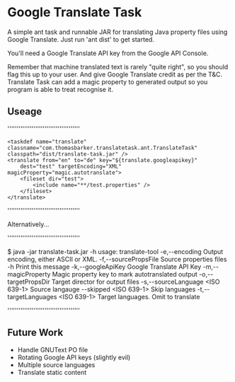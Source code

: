 Google Translate Task
======================

A simple ant task and runnable JAR for translating Java property files using Google Translate.  Just run 'ant dist' to get started.

You'll need a Google Translate API key from the Google API Console.

Remember that machine translated text is rarely "quite right", so you should flag this up to your user.  And give Google Translate credit as per the T&C.  Translate Task can add a magic property to generated output so you program is able to treat recognise it.


Useage
------

'''''''''''''''''''''''''''''''''''''''

    <taskdef name="translate" classname="com.thomasbarker.translatetask.ant.TranslateTask" classpath="dist/translate-task.jar" />
    <translate from="en" to="de" key="${translate.googleapikey}"
        dest="test" targetEncoding="XML" magicProperty="magic.autotranslate">
        <fileset dir="test">
            <include name="**/test.properties" />
        </fileset>
    </translate>

'''''''''''''''''''''''''''''''''''''''

Alternatively...

'''''''''''''''''''''''''''''''''''''''

$ java -jar translate-task.jar -h
usage: translate-tool
 -e,--encoding <arg>                Output encoding, either ASCII or XML.
 -f,--sourcePropsFile <arg>         Source properties files
 -h                                 Print this message
 -k,--googleApiKey <arg>            Google Translate API Key
 -m,--magicProperty <arg>           Magic property key to mark
                                    autotranslated output
 -o,--targetPropsDir <arg>          Target director for output files
 -s,--sourceLanguage <ISO 639-1>    Source langauge
    --skipped <ISO 639-1>           Skip languages
 -t,--targetLanguages <ISO 639-1>   Target languages.  Omit to translate


'''''''''''''''''''''''''''''''''''''''


Future Work
-----------

+ Handle GNUText PO file
+ Rotating Google API keys (slightly evil)
+ Multiple source languages
+ Translate static content

